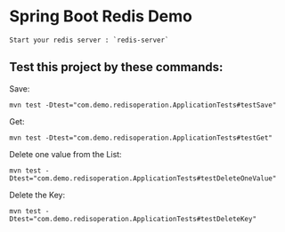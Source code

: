 # Spring Boot Redis Demo

    Start your redis server : `redis-server`
    
Test this project by these commands:
-

Save:

    mvn test -Dtest="com.demo.redisoperation.ApplicationTests#testSave"

Get:

    mvn test -Dtest="com.demo.redisoperation.ApplicationTests#testGet"

Delete one value from the List:

    mvn test -Dtest="com.demo.redisoperation.ApplicationTests#testDeleteOneValue"

Delete the Key:

    mvn test -Dtest="com.demo.redisoperation.ApplicationTests#testDeleteKey"